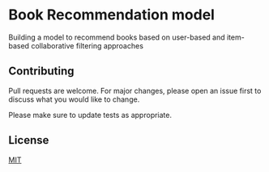 # Book Recommendation model

Building a model to recommend books based on user-based and item-based collaborative filtering approaches


## Contributing
Pull requests are welcome. For major changes, please open an issue first to discuss what you would like to change.

Please make sure to update tests as appropriate.

## License
[MIT](https://choosealicense.com/licenses/mit/)